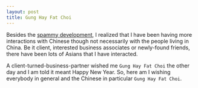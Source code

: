 ```yaml
---
layout: post
title: Gung Hay Fat Choi
---
```


Besides the <a href="/2005/scary-mandarin-nightmare/">spammy development</a>, I realized that I have been having more interactions with Chinese though not necessarily with the people living in China. Be it client, interested business associates or newly-found friends, there have been lots of Asians that I have interacted.

A client-turned-business-partner wished me `Gung Hay Fat Choi` the other day and I am told it meant Happy New Year. So, here am I wishing everybody in general and the Chinese in particular `Gung Hay Fat Choi`.
